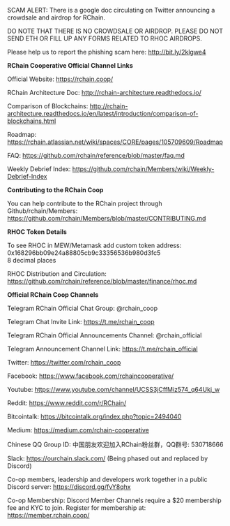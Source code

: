 SCAM ALERT: There is a google doc circulating on Twitter announcing a crowdsale and airdrop for RChain. 

DO NOTE THAT THERE IS NO CROWDSALE OR AIRDROP. PLEASE DO NOT SEND ETH OR FILL UP ANY FORMS RELATED TO RHOC AIRDROPS.

Please help us to report the phishing scam here: http://bit.ly/2klgwe4

**RChain Cooperative Official Channel Links**

Official Website: https://rchain.coop/

RChain Architecture Doc: http://rchain-architecture.readthedocs.io/

Comparison of Blockchains: http://rchain-architecture.readthedocs.io/en/latest/introduction/comparison-of-blockchains.html

Roadmap: https://rchain.atlassian.net/wiki/spaces/CORE/pages/105709609/Roadmap

FAQ: https://github.com/rchain/reference/blob/master/faq.md

Weekly Debrief Index: https://github.com/rchain/Members/wiki/Weekly-Debrief-Index

**Contributing to the RChain Coop**

You can help contribute to the RChain project through Github/rchain/Members: 
https://github.com/rchain/Members/blob/master/CONTRIBUTING.md

**RHOC Token Details**

To see RHOC in MEW/Metamask add custom token address:  \
0x168296bb09e24a88805cb9c33356536b980d3fc5  \
8 decimal places

RHOC Distribution and Circulation: https://github.com/rchain/reference/blob/master/finance/rhoc.md

**Official RChain Coop Channels**

Telegram RChain Official Chat Group: @rchain_coop

Telegram Chat Invite Link: https://t.me/rchain_coop

Telegram RChain Official Announcements Channel: @rchain_official

Telegram Announcement Channel Link: https://t.me/rchain_official

Twitter: https://twitter.com/rchain_coop

Facebook: https://www.facebook.com/rchaincooperative/

Youtube: https://www.youtube.com/channel/UCSS3jCffMiz574_q64Ukj_w

Reddit: https://www.reddit.com/r/RChain/

Bitcointalk: https://bitcointalk.org/index.php?topic=2494040

Medium: https://medium.com/rchain-cooperative

Chinese QQ Group ID: 中国朋友欢迎加入RChain粉丝群，QQ群号: 530718666

Slack: https://ourchain.slack.com/ (Being phased out and replaced by Discord)

Co-op members, leadership and developers work together in a public Discord server: https://discord.gg/fvY8qhx

Co-op Membership: Discord Member Channels require a $20 membership fee and KYC to join. Register for membership at: https://member.rchain.coop/ 
